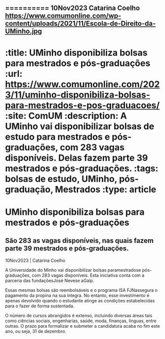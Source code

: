 
==========
10Nov2023
Catarina Coelho
https://www.comumonline.com/wp-content/uploads/2021/11/Escola-de-Direito-da-UMinho.jpg
---
:title: UMinho disponibiliza bolsas para mestrados e pós-graduações
:url: https://www.comumonline.com/2023/11/uminho-disponibiliza-bolsas-para-mestrados-e-pos-graduacoes/
:site: ComUM
:description: A UMinho vai disponibilizar bolsas de estudo para mestrados e pós-graduações, com 283 vagas disponíveis. Delas fazem parte 39 mestrados e pós-graduações.
:tags: bolsas de estudo, UMinho, pós-graduação, Mestrados
:type: article
==========


# **UMinho disponibiliza bolsas para mestrados e pós-graduações**

## São 283 as vagas disponíveis, nas quais fazem parte 39 mestrados e pós-graduações.

10Nov2023 | Catarina Coelho

A Universidade do Minho vai disponibilizar bolsas paramestradose pós-graduações, com 283 vagas disponíveis. Esta iniciativa conta com a parceria das fundaçõesJosé Nevese aGalp.

Essas mesmas bolsas são reembolsáveis e o programa ISA FJNassegura o pagamento da propina na sua íntegra. No entanto, esse investimento é apenas devolvido quando o estudante atinge as condições estabelecidas para o fazer de forma sustentada.

O número de cursos abrangidos é extenso, incluindo diversas áreas tais como ciências sociais, engenharias, saúde, moda, finanças, línguas, entre outras. O prazo para formalizar e submeter a candidatura acaba no fim este ano, ou seja, 31 de dezembro.


